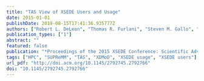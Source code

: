 ```yaml
---
title: "TAS View of XSEDE Users and Usage"
date: 2015-01-01
publishDate: 2019-08-15T17:41:36.935777Z
authors: ["Robert L. DeLeon", "Thomas R. Furlani", "Steven M. Gallo", "Joseph P. White", "Matthew D. Jones", "Abani Patra", "Martins Innus", "Thomas Yearke", "Jeffrey T. Palmer", "Jeanette M. Sperhac", "Ryan Rathsam", "Nikolay Simakov", "Gregor von Laszewski", "Fugang Wang"]
publication_types: ["1"]
abstract: ""
featured: false
publication: "*Proceedings of the 2015 XSEDE Conference: Scientific Advancements Enabled by Enhanced Cyberinfrastructure*"
tags: ["HPC", "SUPReMM", "TAS", "XDMoD", "XSEDE usage", "XSEDE users"]
url_pdf: "http://doi.acm.org/10.1145/2792745.2792766"
doi: "10.1145/2792745.2792766"
---
```



